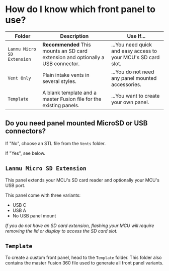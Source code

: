 # How do I know which front panel to use?

| Folder           | Description | Use If... |
|------------------|-------------|-----------|
| `Lanmu Micro SD Extension`  | **Recommended** This mounts an SD card extension and optionally a USB connector. | ...You need quick and easy access to your MCU's SD card slot. |
| `Vent Only`   | Plain intake vents in several styles. | ...You do not need any panel mounted accessories. |
| `Template` | A blank template and a master Fusion file for the existing panels. | ...You want to create your own panel. |

## Do you need panel mounted MicroSD or USB connectors?

If "No", choose an STL file from the `Vents` folder.

If "Yes", see below.

## `Lanmu Micro SD Extension`

This panel extends your MCU's SD card reader and optionally your MCU's USB port.

This panel come with three variants:

- USB C
- USB A
- No USB panel mount

*If you do not have an SD card extension, flashing your MCU will require removing the lid or display to access the SD card slot.*

## `Template`

To create a custom front panel, head to the `Template` folder. This folder also contains the master Fusion 360 file used to generate all front panel variants.
